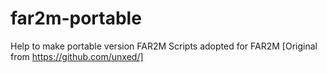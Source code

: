 # far2m-portable
Help to make portable version FAR2M
Scripts adopted for FAR2M [Original from https://github.com/unxed/]

